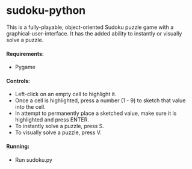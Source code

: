 # sudoku-python
This is a fully-playable, object-oriented Sudoku puzzle game with a graphical-user-interface. It has the added ability to instantly or visually solve a puzzle.

#### Requirements:
* Pygame

#### Controls:
* Left-click on an empty cell to highlight it.
* Once a cell is highlighted, press a number (1 - 9) to sketch that value into the cell.
* In attempt to permanently place a sketched value, make sure it is highlighted and press ENTER.
* To instantly solve a puzzle, press S.
* To visually solve a puzzle, press V.

#### Running:
* Run sudoku.py
